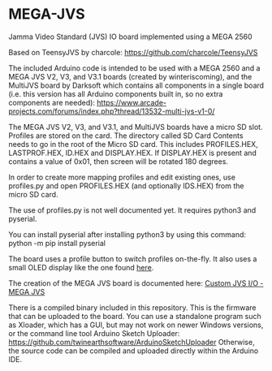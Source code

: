 # MEGA-JVS
Jamma Video Standard (JVS) IO board implemented using a MEGA 2560

Based on TeensyJVS by charcole: https://github.com/charcole/TeensyJVS

The included Arduino code is intended to be used with a MEGA 2560 and a MEGA JVS V2, V3, and V3.1 boards (created by winteriscoming), and the MultiJVS board by Darksoft which contains all components in a single board (i.e. this version has all Arduino components built in, so no extra components are needed): https://www.arcade-projects.com/forums/index.php?thread/13532-multi-jvs-v1-0/

The MEGA JVS V2, V3, and V3.1, and MultiJVS boards have a micro SD slot.  Profiles are stored on the card.  The directory called SD Card Contents needs to go in the root of the Micro SD card.  This includes PROFILES.HEX, LASTPROF.HEX, ID.HEX and DISPLAY.HEX.  If DISPLAY.HEX is present and contains a value of 0x01, then screen will be rotated 180 degrees.

In order to create more mapping profiles and edit existing ones, use profiles.py and open PROFILES.HEX (and optionally IDS.HEX) from the micro SD card.

The use of profiles.py is not well documented yet.  It requires python3 and pyserial.

You can install pyserial after installing python3 by using this command:
python -m pip install pyserial


The board uses a profile button to switch profiles on-the-fly.  It also uses a small OLED display like the one found <a href="https://www.amazon.com/Display-Serial-Arduino-Raspberry-DIYmall/dp/B073VD6W1H/ref=sr_1_1?ie=UTF8&qid=1533843988&sr=8-1&keywords=oled+diymall">here</a>. 

The creation of the MEGA JVS board is documented here: <a href="https://www.arcade-projects.com/forums/index.php?thread/944-custom-jvs-i-o-mega-jvs/&postID=10213#post10213">Custom JVS I/O - MEGA JVS</a>

There is a compiled binary included in this repository.  This is the firmware that can be uploaded to the board.  You can use a standalone program such as Xloader, which has a GUI, but may not work on newer Windows versions, or the command line tool Arduino Sketch Uploader: https://github.com/twinearthsoftware/ArduinoSketchUploader
Otherwise, the source code can be compiled and uploaded directly within the Arduino IDE.